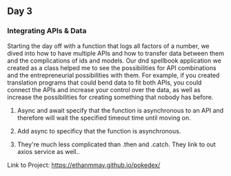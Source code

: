 ## Day 3

### Integrating APIs & Data

Starting the day off with a function that logs all factors of a number, we dived into how to have multiple APIs and how to transfer data between them and the complications of ids and models. Our dnd spellbook application we created as a class helped me to see the possibilities for API combinations and the entrepreneurial possibilities with them. For example, if you created translation programs that could bend data to fit both APIs, you could connect the APIs and increase your control over the data, as well as increase the possibilities for creating something that nobody has before.

1. Async and await specify that the function is asynchronous to an API and therefore will wait the specified timeout time until moving on.

2. Add async to specificy that the function is asynchronous.

3. They're much less complicated than .then and .catch. They link to out axios service as well..

Link to Project: https://ethanmmay.github.io/pokedex/